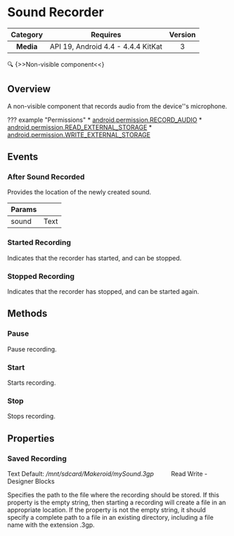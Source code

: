 # Sound Recorder

| Category | Requires | Version |
|:--------:|:-------:|:--------:|
|**Media**|<span class="chip chip-any">API 19, Android 4.4 - 4.4.4 KitKat</span>|<span class="chip chip-number">3</span>|

:mag: {>>Non-visible component<<}

## Overview

A non-visible component that records audio from the device''s microphone.

??? example "Permissions"
    * [android.permission.RECORD_AUDIO](https://developer.android.com/reference/android/Manifest.permission.html#RECORD_AUDIO)
    * [android.permission.READ_EXTERNAL_STORAGE](https://developer.android.com/reference/android/Manifest.permission.html#READ_EXTERNAL_STORAGE)
    * [android.permission.WRITE_EXTERNAL_STORAGE](https://developer.android.com/reference/android/Manifest.permission.html#WRITE_EXTERNAL_STORAGE)


## Events

### After Sound Recorded

Provides the location of the newly created sound.

<div class="block" ai2-block="event" not-rendered="true" value="%7B%22componentName%22:%20%22Sound%20Recorder%22,%20%22name%22:%20%22After%20Sound%20Recorded%22,%20%22params%22:%20%5B%22sound%22%5D%7D"></div>


| Params | []() |
|--------|------|
|sound|<span class="chip chip-text">Text</span>|


### Started Recording

Indicates that the recorder has started, and can be stopped.

<div class="block" ai2-block="event" not-rendered="true" value="%7B%22componentName%22:%20%22Sound%20Recorder%22,%20%22name%22:%20%22Started%20Recording%22,%20%22params%22:%20%5B%5D%7D"></div>


### Stopped Recording

Indicates that the recorder has stopped, and can be started again.

<div class="block" ai2-block="event" not-rendered="true" value="%7B%22componentName%22:%20%22Sound%20Recorder%22,%20%22name%22:%20%22Stopped%20Recording%22,%20%22params%22:%20%5B%5D%7D"></div>


## Methods

### Pause

Pause recording.

<div class="block" ai2-block="method" not-rendered="true" value="%7B%22componentName%22:%20%22Sound%20Recorder%22,%20%22name%22:%20%22Pause%22,%20%22output%22:%20false,%20%22params%22:%20%5B%5D%7D"></div>


### Start

Starts recording.

<div class="block" ai2-block="method" not-rendered="true" value="%7B%22componentName%22:%20%22Sound%20Recorder%22,%20%22name%22:%20%22Start%22,%20%22output%22:%20false,%20%22params%22:%20%5B%5D%7D"></div>


### Stop

Stops recording.

<div class="block" ai2-block="method" not-rendered="true" value="%7B%22componentName%22:%20%22Sound%20Recorder%22,%20%22name%22:%20%22Stop%22,%20%22output%22:%20false,%20%22params%22:%20%5B%5D%7D"></div>


## Properties

### Saved Recording

<span class="chip chip-text">Text</span> <span class="chip chip-text">Default: <i>/mnt/sdcard/Makeroid/mySound.3gp</i></span>&nbsp;&nbsp;&nbsp;&nbsp;&nbsp;&nbsp;&nbsp;&nbsp;&nbsp;&nbsp;<span class="chip chip-rw">Read</span> <span class="chip chip-rw">Write</span> - <span class="chip chip-bd">Designer</span> <span class="chip chip-bd">Blocks</span> 

Specifies the path to the file where the recording should be stored. If this property is the empty string, then starting a recording will create a file in an appropriate location. If the property is not the empty string, it should specify a complete path to a file in an existing directory, including a file name with the extension .3gp.

<div class="block" ai2-block="property" not-rendered="true" value="%7B%22componentName%22:%20%22Sound%20Recorder%22,%20%22name%22:%20%22Saved%20Recording%22,%20%22getter%22:%20true%7D"></div>
<div class="block" ai2-block="property" not-rendered="true" value="%7B%22componentName%22:%20%22Sound%20Recorder%22,%20%22name%22:%20%22Saved%20Recording%22,%20%22getter%22:%20false%7D"></div>
